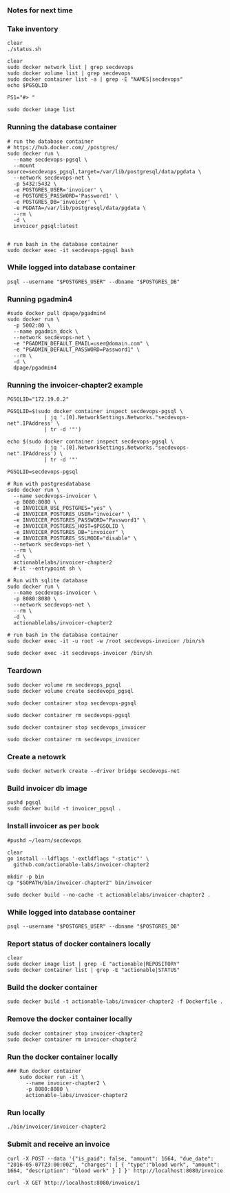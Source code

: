 

### Notes for next time


### Take inventory 
    clear
    ./status.sh 

    clear
    sudo docker network list | grep secdevops
    sudo docker volume list | grep secdevops
    sudo docker container list -a | grep -E "NAMES|secdevops"
    echo $PGSQLID

    PS1="#> "

    sudo docker image list

### Running the database container

    # run the database container
    # https://hub.docker.com/_/postgres/
    sudo docker run \
      --name secdevops-pgsql \
      --mount source=secdevops_pgsql,target=/var/lib/postgresql/data/pgdata \
      --network secdevops-net \
      -p 5432:5432 \
      -e POSTGRES_USER='invoicer' \
      -e POSTGRES_PASSWORD='Password1' \
      -e POSTGRES_DB='invoicer' \
      -e PGDATA=/var/lib/postgresql/data/pgdata \
      --rm \
      -d \
      invoicer_pgsql:latest

    
    # run bash in the database container
    sudo docker exec -it secdevops-pgsql bash

### While logged into database container

    psql --username "$POSTGRES_USER" --dbname "$POSTGRES_DB"

### Running pgadmin4

    #sudo docker pull dpage/pgadmin4
    sudo docker run \
      -p 5002:80 \
      --name pgadmin_dock \
      --network secdevops-net \
      -e "PGADMIN_DEFAULT_EMAIL=user@domain.com" \
      -e "PGADMIN_DEFAULT_PASSWORD=Password1" \
      --rm \
      -d \
      dpage/pgadmin4

### Running the invoicer-chapter2 example

    PGSQLID="172.19.0.2"

    PGSQLID=$(sudo docker container inspect secdevops-pgsql \
                | jq '.[0].NetworkSettings.Networks."secdevops-net".IPAddress' \
                | tr -d '"')

    echo $(sudo docker container inspect secdevops-pgsql \
                | jq '.[0].NetworkSettings.Networks."secdevops-net".IPAddress') \
                | tr -d '"'

    PGSQLID=secdevops-pgsql

    # Run with postgresdatabase
    sudo docker run \
      --name secdevops-invoicer \
      -p 8080:8080 \
      -e INVOICER_USE_POSTGRES="yes" \
      -e INVOICER_POSTGRES_USER="invoicer" \
      -e INVOICER_POSTGRES_PASSWORD="Password1" \
      -e INVOICER_POSTGRES_HOST=$PGSQLID \
      -e INVOICER_POSTGRES_DB="invoicer" \
      -e INVOICER_POSTGRES_SSLMODE="disable" \
      --network secdevops-net \
      --rm \
      -d \
      actionablelabs/invoicer-chapter2 
      #-it --entrypoint sh \

    # Run with sqlite database
    sudo docker run \
      --name secdevops-invoicer \
      -p 8080:8080 \
      --network secdevops-net \
      --rm \
      -d \
      actionablelabs/invoicer-chapter2

    # run bash in the database container
    sudo docker exec -it -u root -w /root secdevops-invoicer /bin/sh 

    sudo docker exec -it secdevops-invoicer /bin/sh

### Teardown
    sudo docker volume rm secdevops_pgsql 
    sudo docker volume create secdevops_pgsql 

    sudo docker container stop secdevops-pgsql

    sudo docker container rm secdevops-pgsql

    sudo docker container stop secdevops_invoicer

    sudo docker container rm secdevops_invoicer

### Create a netowrk
    sudo docker network create --driver bridge secdevops-net


### Build invoicer db image

    pushd pgsql
    sudo docker build -t invoicer_pgsql .

### Install invoicer as per book
    
    #pushd ~/learn/secdevops

    clear
    go install --ldflags '-extldflags "-static"' \
      github.com/actionable-labs/invoicer-chapter2
    
    mkdir -p bin
    cp "$GOPATH/bin/invoicer-chapter2" bin/invoicer
    
    sudo docker build --no-cache -t actionablelabs/invoicer-chapter2 .

### While logged into database container

    psql --username "$POSTGRES_USER" --dbname "$POSTGRES_DB"

### Report status of docker containers locally

    clear
    sudo docker image list | grep -E "actionable|REPOSITORY"
    sudo docker container list | grep -E "actionable|STATUS"
    
### Build the docker container

    sudo docker build -t actionable-labs/invoicer-chapter2 -f Dockerfile .
    
### Remove the docker container locally

    sudo docker container stop invoicer-chapter2
    sudo docker container rm invoicer-chapter2
    
### Run the docker container locally

    ### Run docker container
        sudo docker run -it \
          --name invoicer-chapter2 \
          -p 8080:8080 \
          actionable-labs/invoicer-chapter2


### Run locally

    ./bin/invoicer/invoicer-chapter2

### Submit and receive an invoice

    curl -X POST --data '{"is_paid": false, "amount": 1664, "due_date": "2016-05-07T23:00:00Z", "charges": [ { "type":"blood work", "amount": 1664, "description": "blood work" } ] }' http://localhost:8080/invoice

    curl -X GET http://localhost:8080/invoice/1

